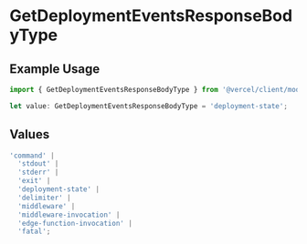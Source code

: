 # GetDeploymentEventsResponseBodyType

## Example Usage

```typescript
import { GetDeploymentEventsResponseBodyType } from '@vercel/client/models/operations';

let value: GetDeploymentEventsResponseBodyType = 'deployment-state';
```

## Values

```typescript
'command' |
  'stdout' |
  'stderr' |
  'exit' |
  'deployment-state' |
  'delimiter' |
  'middleware' |
  'middleware-invocation' |
  'edge-function-invocation' |
  'fatal';
```
